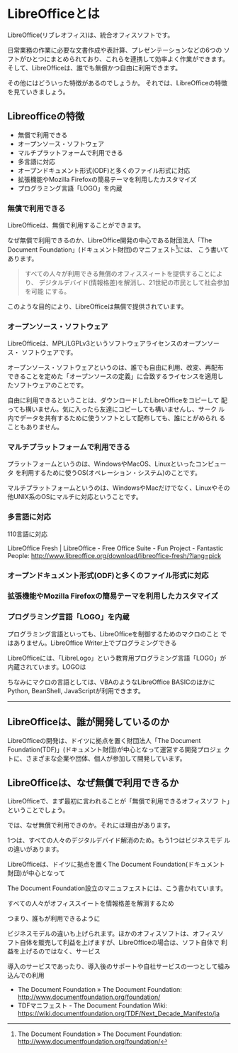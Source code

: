 # LibreOfficeとは

LibreOffice(リブレオフィス)は、統合オフィスソフトです。

日常業務の作業に必要な文書作成や表計算、プレゼンテーションなどの6つの
ソフトがひとつにまとめられており、これらを連携して効率よく作業ができます。
そして、LibreOfficeは、誰でも無償かつ自由に利用できます。

その他にはどういった特徴があるのでしょうか。
それでは、LibreOfficeの特徴を見ていきましょう。

## Libreofficeの特徴

- 無償で利用できる
- オープンソース・ソフトウェア
- マルチプラットフォームで利用できる
- 多言語に対応
- オープンドキュメント形式(ODF)と多くのファイル形式に対応
- 拡張機能やMozilla Firefoxの簡易テーマを利用したカスタマイズ
- プログラミング言語「LOGO」を内蔵

### 無償で利用できる

LibreOfficeは、無償で利用することができます。

なぜ無償で利用できるのか、LibreOffice開発の中心である財団法人「The
Document Foundation」(ドキュメント財団)のマニフェスト[^manifesto]には、
こう書いてあります。

> すべての人々が利用できる無償のオフィススィートを提供することにより、
> デジタルデバイド(情報格差)を解消し、21世紀の市民として社会参加を可能
> にする。

このような目的により、LibreOfficeは無償で提供されています。

[^manifesto]: The Document Foundation » The Document Foundation: http://www.documentfoundation.org/foundation/

### オープンソース・ソフトウェア 

LibreOfficeは、MPL/LGPLv3というソフトウェアライセンスのオープンソース・
ソフトウェアです。

オープンソース・ソフトウェアというのは、誰でも自由に利用、改変、再配布
できることを定めた「オープンソースの定義」に合致するライセンスを適用し
たソフトウェアのことです。

自由に利用できるということは、ダウンロードしたLibreOfficeをコピーして
配っても構いません。気に入ったら友達にコピーしても構いませんし、サーク
ル内でデータを共有するために使うソフトとして配布しても、誰にとがめられ
ることもありません。

### マルチプラットフォームで利用できる

プラットフォームというのは、WindowsやMacOS、Linuxといったコンピュータ
を利用するために使うOS(オペレーション・システム)のことです。

マルチプラットフォームというのは、WindowsやMacだけでなく、Linuxやその
他UNIX系のOSにマルチに対応ということです。




### 多言語に対応

110言語に対応

LibreOffice Fresh | LibreOffice - Free Office Suite - Fun Project - Fantastic People: http://www.libreoffice.org/download/libreoffice-fresh/?lang=pick



### オープンドキュメント形式(ODF)と多くのファイル形式に対応

### 拡張機能やMozilla Firefoxの簡易テーマを利用したカスタマイズ

### プログラミング言語「LOGO」を内蔵

プログラミング言語といっても、LibreOfficeを制御するためのマクロのこと
ではありません。LibreOffice Writer上でプログラミングできる

LibreOfficeには、「LibreLogo」という教育用プログラミング言語「LOGO」が
内蔵されています。LOGOは



ちなみにマクロの言語としては、VBAのようなLibreOffice BASICのほかに
Python, BeanShell, JavaScriptが利用できます。




----

## LibreOfficeは、誰が開発しているのか

LibreOfficeの開発は、ドイツに拠点を置く財団法人「The Document
Foundation(TDF)」(ドキュメント財団)が中心となって運営する開発プロジェ
クトに、さまざまな企業や団体、個人が参加して開発しています。





## LibreOfficeは、なぜ無償で利用できるか

LibreOfficeで、まず最初に言われることが「無償で利用できるオフィスソフ
ト」ということでしょう。

では、なぜ無償で利用できのか。それには理由があります。

1つは、すべての人々のデジタルデバイド解消のため。もう1つはビジネスモデ
ルの違いがあります。

LibreOfficeは、ドイツに拠点を置くThe Document Foundation(ドキュメント
財団)が中心となって


The Document Foundation設立のマニュフェストには、こう書かれています。

すべての人々がオフィススイートを情報格差を解消するため

つまり、誰もが利用できるように

ビジネスモデルの違いも上げられます。ほかのオフィスソフトは、オフィスソ
フト自体を販売して利益を上げますが、LibreOfficeの場合は、ソフト自体で
利益を上げるのではなく、サービス

導入のサービスであったり、導入後のサポートや自社サービスの一つとして組み込んでの利用


- The Document Foundation » The Document Foundation: http://www.documentfoundation.org/foundation/
- TDFマニフェスト - The Document Foundation Wiki: https://wiki.documentfoundation.org/TDF/Next_Decade_Manifesto/ja
